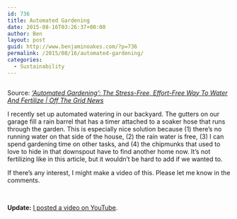 ```yaml
---
id: 736
title: Automated Gardening
date: 2015-08-16T03:26:37+00:00
author: Ben
layout: post
guid: http://www.benjaminoakes.com/?p=736
permalink: /2015/08/16/automated-gardening/
categories:
  - Sustainability
---
```

[<img class="alignnone size-full" src="http://www.benjaminoakes.com/wp-content/uploads/2015/08/automated-garden-lowes-400x240.jpg" alt="" />](http://www.offthegridnews.com/survival-gardening-2/automated-gardening-the-stress-free-effort-free-way-to-water-and-fertilize/)

Source: _[‘Automated Gardening&#8217;: The Stress-Free, Effort-Free Way To Water And Fertilize | Off The Grid News](http://www.offthegridnews.com/survival-gardening-2/automated-gardening-the-stress-free-effort-free-way-to-water-and-fertilize/)_

I recently set up automated watering in our backyard. The gutters on our garage fill a rain barrel that has a timer attached to a soaker hose that runs through the garden. This is especially nice solution because (1) there&#8217;s no running water on that side of the house, (2) the rain water is free, (3) I can spend gardening time on other tasks, and (4) the chipmunks that used to love to hide in that downspout have to find another home now. It&#8217;s not fertilizing like in this article, but it wouldn&#8217;t be hard to add if we wanted to.

If there&#8217;s any interest, I might make a video of this. Please let me know in the comments.

&nbsp;
  
**Update:** [I posted a video on YouTube](http://youtube.com/watch?v=_2EekYtSf4U).
  
&nbsp;